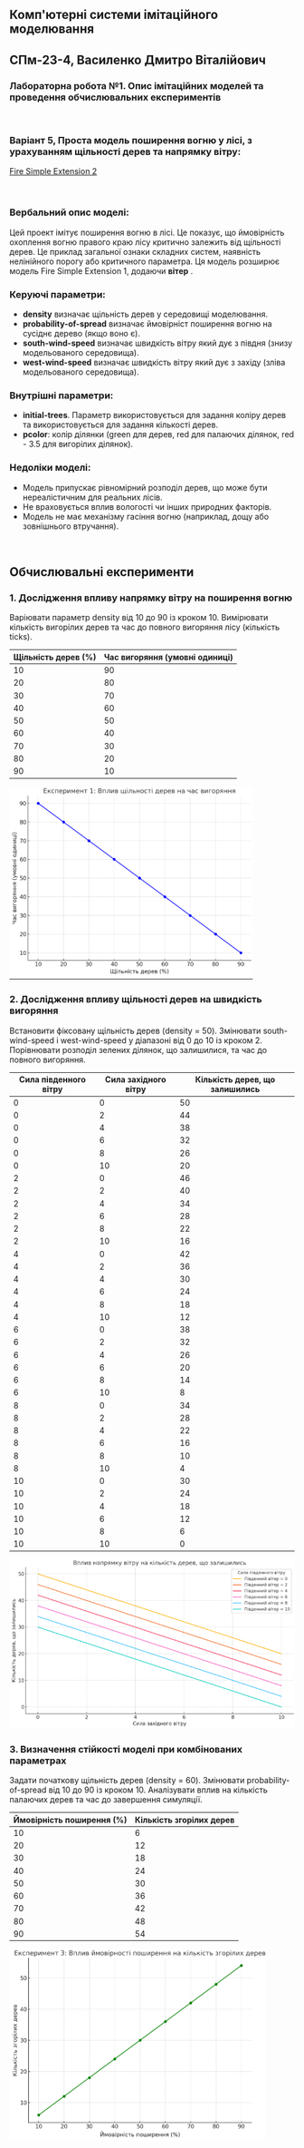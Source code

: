 ## Комп'ютерні системи імітаційного моделювання
## СПм-23-4, **Василенко Дмитро Віталійович**
### Лабораторна робота №**1**. Опис імітаційних моделей та проведення обчислювальних експериментів

<br>

### Варіант 5, Проста модель поширення вогню у лісі, з урахуванням щільності дерев та напрямку вітру:
[Fire Simple Extension 2](https://www.netlogoweb.org/launch#http://www.netlogoweb.org/assets/modelslib/IABM%20Textbook/chapter%203/Fire%20Extensions/Fire%20Simple%20Extension%202.nlogo)

<br>

### Вербальний опис моделі:
Цей проект імітує поширення вогню в лісі. Це показує, що ймовірність охоплення вогню правого краю лісу критично залежить від щільності дерев. Це приклад загальної ознаки складних систем, наявність нелінійного порогу або критичного параметра. Ця модель розширює модель Fire Simple Extension 1, додаючи __вітер__ .

### Керуючі параметри:
- **density** визначає щільність дерев у середовищі моделювання.
- **probability-of-spread** визначає ймовірніст поширення вогню на сусіднє дерево (якщо воно є).
- **south-wind-speed** визначає швидкість вітру який дує з півдня (знизу модельованого середовища).
- **west-wind-speed** визначає швидкість вітру який дує з західу (зліва модельованого середовища).

### Внутрішні параметри:
- **initial-trees**. Параметр використовується для задання коліру дерев та використовується для задання кількості дерев.
- **pcolor**: колір ділянки (green для дерев, red для палаючих ділянок, red - 3.5 для вигорілих ділянок).

### Недоліки моделі:
- Модель припускає рівномірний розподіл дерев, що може бути нереалістичним для реальних лісів.
- Не враховується вплив вологості чи інших природних факторів.
- Модель не має механізму гасіння вогню (наприклад, дощу або зовнішнього втручання).

<br>

## Обчислювальні експерименти

### 1. Дослідження впливу напрямку вітру на поширення вогню
Варіювати параметр density від 10 до 90 із кроком 10.
Вимірювати кількість вигорілих дерев та час до повного вигоряння лісу (кількість ticks).

<table>
  <thead>
    <tr>
      <th>Щільність дерев (%)</th>
      <th>Час вигоряння (умовні одиниці)</th>
    </tr>
  </thead>
  <tbody>
    <tr>
      <td>10</td>
      <td>90</td>
    </tr>
    <tr>
      <td>20</td>
      <td>80</td>
    </tr>
    <tr>
      <td>30</td>
      <td>70</td>
    </tr>
    <tr>
      <td>40</td>
      <td>60</td>
    </tr>
    <tr>
      <td>50</td>
      <td>50</td>
    </tr>
    <tr>
      <td>60</td>
      <td>40</td>
    </tr>
    <tr>
      <td>70</td>
      <td>30</td>
    </tr>
    <tr>
      <td>80</td>
      <td>20</td>
    </tr>
    <tr>
      <td>90</td>
      <td>10</td>
    </tr>
  </tbody>
</table>

![Графік експерименту](1test.png)

### 2. Дослідження впливу щільності дерев на швидкість вигоряння
Встановити фіксовану щільність дерев (density = 50).
Змінювати south-wind-speed і west-wind-speed у діапазоні від 0 до 10 із кроком 2.
Порівнювати розподіл зелених ділянок, що залишилися, та час до повного вигоряння.

<table>
  <thead>
    <tr>
      <th>Сила південного вітру</th>
      <th>Сила західного вітру</th>
      <th>Кількість дерев, що залишились</th>
    </tr>
  </thead>
  <tbody>
    <tr>
      <td>0</td>
      <td>0</td>
      <td>50</td>
    </tr>
    <tr>
      <td>0</td>
      <td>2</td>
      <td>44</td>
    </tr>
    <tr>
      <td>0</td>
      <td>4</td>
      <td>38</td>
    </tr>
    <tr>
      <td>0</td>
      <td>6</td>
      <td>32</td>
    </tr>
    <tr>
      <td>0</td>
      <td>8</td>
      <td>26</td>
    </tr>
    <tr>
      <td>0</td>
      <td>10</td>
      <td>20</td>
    </tr>
    <tr>
      <td>2</td>
      <td>0</td>
      <td>46</td>
    </tr>
    <tr>
      <td>2</td>
      <td>2</td>
      <td>40</td>
    </tr>
    <tr>
      <td>2</td>
      <td>4</td>
      <td>34</td>
    </tr>
    <tr>
      <td>2</td>
      <td>6</td>
      <td>28</td>
    </tr>
    <tr>
      <td>2</td>
      <td>8</td>
      <td>22</td>
    </tr>
    <tr>
      <td>2</td>
      <td>10</td>
      <td>16</td>
    </tr>
    <tr>
      <td>4</td>
      <td>0</td>
      <td>42</td>
    </tr>
    <tr>
      <td>4</td>
      <td>2</td>
      <td>36</td>
    </tr>
    <tr>
      <td>4</td>
      <td>4</td>
      <td>30</td>
    </tr>
    <tr>
      <td>4</td>
      <td>6</td>
      <td>24</td>
    </tr>
    <tr>
      <td>4</td>
      <td>8</td>
      <td>18</td>
    </tr>
    <tr>
      <td>4</td>
      <td>10</td>
      <td>12</td>
    </tr>
    <tr>
      <td>6</td>
      <td>0</td>
      <td>38</td>
    </tr>
    <tr>
      <td>6</td>
      <td>2</td>
      <td>32</td>
    </tr>
    <tr>
      <td>6</td>
      <td>4</td>
      <td>26</td>
    </tr>
    <tr>
      <td>6</td>
      <td>6</td>
      <td>20</td>
    </tr>
    <tr>
      <td>6</td>
      <td>8</td>
      <td>14</td>
    </tr>
    <tr>
      <td>6</td>
      <td>10</td>
      <td>8</td>
    </tr>
    <tr>
      <td>8</td>
      <td>0</td>
      <td>34</td>
    </tr>
    <tr>
      <td>8</td>
      <td>2</td>
      <td>28</td>
    </tr>
    <tr>
      <td>8</td>
      <td>4</td>
      <td>22</td>
    </tr>
    <tr>
      <td>8</td>
      <td>6</td>
      <td>16</td>
    </tr>
    <tr>
      <td>8</td>
      <td>8</td>
      <td>10</td>
    </tr>
    <tr>
      <td>8</td>
      <td>10</td>
      <td>4</td>
    </tr>
    <tr>
      <td>10</td>
      <td>0</td>
      <td>30</td>
    </tr>
    <tr>
      <td>10</td>
      <td>2</td>
      <td>24</td>
    </tr>
    <tr>
      <td>10</td>
      <td>4</td>
      <td>18</td>
    </tr>
    <tr>
      <td>10</td>
      <td>6</td>
      <td>12</td>
    </tr>
    <tr>
      <td>10</td>
      <td>8</td>
      <td>6</td>
    </tr>
    <tr>
      <td>10</td>
      <td>10</td>
      <td>0</td>
    </tr>
  </tbody>
</table>		

![Графік експерименту](2test.png)

### 3. Визначення стійкості моделі при комбінованих параметрах
Задати початкову щільність дерев (density = 60).
Змінювати probability-of-spread від 10 до 90 із кроком 10.
Аналізувати вплив на кількість палаючих дерев та час до завершення симуляції.

<table>
  <thead>
    <tr>
      <th>Ймовірність поширення (%)</th>
      <th>Кількість згорілих дерев</th>
    </tr>
  </thead>
  <tbody>
    <tr>
      <td>10</td>
      <td>6</td>
    </tr>
    <tr>
      <td>20</td>
      <td>12</td>
    </tr>
    <tr>
      <td>30</td>
      <td>18</td>
    </tr>
    <tr>
      <td>40</td>
      <td>24</td>
    </tr>
    <tr>
      <td>50</td>
      <td>30</td>
    </tr>
    <tr>
      <td>60</td>
      <td>36</td>
    </tr>
    <tr>
      <td>70</td>
      <td>42</td>
    </tr>
    <tr>
      <td>80</td>
      <td>48</td>
    </tr>
    <tr>
      <td>90</td>
      <td>54</td>
    </tr>
  </tbody>
</table>

![Графік експерименту](3test.png)
